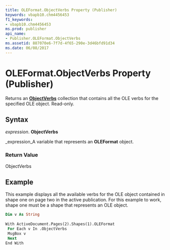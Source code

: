```yaml
---
title: OLEFormat.ObjectVerbs Property (Publisher)
keywords: vbapb10.chm4456453
f1_keywords:
- vbapb10.chm4456453
ms.prod: publisher
api_name:
- Publisher.OLEFormat.ObjectVerbs
ms.assetid: 887070e6-7f7d-4f65-290e-3d46bfd91d34
ms.date: 06/08/2017
---
```



# OLEFormat.ObjectVerbs Property (Publisher)

Returns an **[ObjectVerbs](objectverbs-object-publisher.md)** collection that contains all the OLE verbs for the specified OLE object. Read-only.


## Syntax

 _expression_. **ObjectVerbs**

 _expression_A variable that represents an **OLEFormat** object.


### Return Value

ObjectVerbs


## Example

This example displays all the available verbs for the OLE object contained in shape one on page two in the active publication. For this example to work, shape one must be a shape that represents an OLE object.


```vb
Dim v As String 
 
With ActiveDocument.Pages(2).Shapes(1).OLEFormat 
 For Each v In .ObjectVerbs 
 MsgBox v 
 Next 
End With
```


